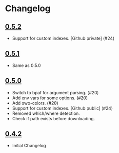 # Changelog

## [0.5.2](https://github.com/cargo-prebuilt/cargo-prebuilt/releases/tag/v0.5.2)

- Support for custom indexes. [Github private] (#24)

## [0.5.1](https://github.com/cargo-prebuilt/cargo-prebuilt/releases/tag/v0.5.1)

- Same as 0.5.0

## [0.5.0](https://github.com/cargo-prebuilt/cargo-prebuilt/releases/tag/v0.5.0)

- Switch to bpaf for argument parsing. (#20)
- Add env vars for some options. (#20)
- Add owo-colors. (#20)
- Support for custom indexes. [Github public] (#24)
- Removed which/where detection.
- Check if path exists before downloading.

## [0.4.2](https://github.com/cargo-prebuilt/cargo-prebuilt/releases/tag/v0.4.2)

- Initial Changelog
